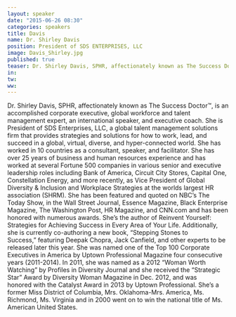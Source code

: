 ```yaml
---
layout: speaker
date: "2015-06-26 08:30"
categories: speakers
title: Davis
name: Dr. Shirley Davis
position: President of SDS ENTERPRISES, LLC
image: Davis_Shirley.jpg
published: true
teaser: Dr. Shirley Davis, SPHR, affectionately known as The Success Doctor™, is an accomplished corporate executive, global workforce and talent management expert, an international speaker, and executive coach.
in:
tw:
ww: 
---
```

Dr. Shirley Davis, SPHR, affectionately known as The Success Doctor™, is an accomplished corporate executive, global workforce and talent management expert, an international speaker, and executive coach. She is President of SDS Enterprises, LLC, a global talent
management solutions firm that provides strategies and solutions for how to work, lead, and succeed in a global, virtual, diverse, and hyper-connected world. She has worked in 10 countries as a consultant, speaker, and facilitator.
She has over 25 years of business and human resources experience and has worked at several Fortune 500 companies in various senior and executive leadership roles including Bank of America, Circuit City Stores, Capital One, Constellation Energy, and more recently,
as Vice President of Global Diversity & Inclusion and Workplace Strategies at the worlds largest HR association (SHRM). She has been featured and quoted on NBC’s The Today Show, in the Wall Street Journal, Essence Magazine, Black Enterprise Magazine, The Washington Post, HR Magazine, and CNN.com and has been honored with numerous awards. She’s the author of Reinvent Yourself: Strategies for Achieving Success in Every Area of Your Life. Additionally, she is currently co-authoring a new book, “Stepping Stones to Success,” featuring Deepak Chopra, Jack Canfield, and other experts to be released later this year.
She was named one of the Top 100 Corporate Executives in America by Uptown Professional Magazine four consecutive years (2011-2014). In 2011, she was named as a 2012 “Woman Worth Watching” by Profiles in Diversity Journal and she received the “Strategic Star” Award by Diversity Woman Magazine in Dec. 2012, and was honored with the Catalyst Award in 2013 by Uptown Professional. She’s a former Miss District of Columbia, Mrs. Oklahoma-Mrs. America, Ms. Richmond, Ms. Virginia and in 2000 went on to win the national title of Ms. American United States.
